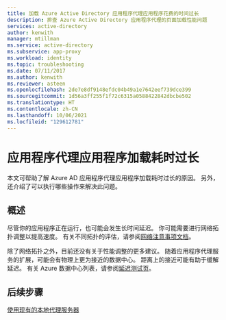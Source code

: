 ```yaml
---
title: 加载 Azure Active Directory 应用程序代理应用程序花费的时间过长
description: 排查 Azure Active Directory 应用程序代理的页面加载性能问题
services: active-directory
author: kenwith
manager: mtillman
ms.service: active-directory
ms.subservice: app-proxy
ms.workload: identity
ms.topic: troubleshooting
ms.date: 07/11/2017
ms.author: kenwith
ms.reviewer: asteen
ms.openlocfilehash: 2de7e8df9148efdc04b49a1e7642eef739dce399
ms.sourcegitcommit: 1d56a3ff255f1f72c6315a0588422842dbcbe502
ms.translationtype: HT
ms.contentlocale: zh-CN
ms.lasthandoff: 10/06/2021
ms.locfileid: "129612781"
---
```

# <a name="an-application-proxy-application-takes-too-long-to-load"></a>应用程序代理应用程序加载耗时过长

本文可帮助了解 Azure AD 应用程序代理应用程序加载耗时过长的原因。 另外，还介绍了可以执行哪些操作来解决此问题。

## <a name="overview"></a>概述
尽管你的应用程序正在运行，也可能会发生长时间延迟。 你可能需要进行网络拓扑调整以提高速度。 有关不同拓扑的评估，请参阅[网络注意事项文档](application-proxy-network-topology.md)。

除了网络拓扑之外，目前还没有关于性能调整的更多建议。 随着应用程序代理服务的扩展，可能会有物理上更为接近的数据中心。 距离上的接近可能有助于缓解延迟。 有关 Azure 数据中心列表，请参阅[延迟测试页](http://www.azurespeed.com/Azure/Latency)。 

## <a name="next-steps"></a>后续步骤
[使用现有的本地代理服务器](application-proxy-configure-connectors-with-proxy-servers.md)
